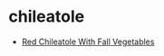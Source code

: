 # chileatole

 * [Red Chileatole With Fall Vegetables](../index/r/red-chileatole-with-fall-vegetables-235967.json)
